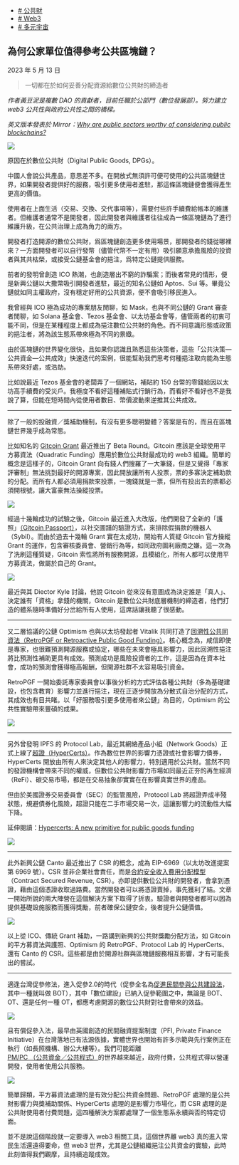 +   [# 公共財](https://matters.town/tags/148600-%E5%85%AC%E5%85%B1%E8%B2%A1)
+   [# Web3](https://matters.town/tags/60043-Web3)
+   [# 多元宇宙](https://matters.town/tags/134289-%E5%A4%9A%E5%85%83%E5%AE%87%E5%AE%99)

## 為何公家單位值得參考公共區塊鏈？

2023 年 5 月 13 日

>一切都在於如何妥善分配資源給數位公共財的締造者

*作者黃豆泥是複數 DAO 的貢獻者，目前任職於公部門（數位發展部）。努力建立 web3 公共性與政府公共性之間的橋樑。*

*英文版本發表於 Mirror：*[*Why are public sectors worthy of considering public blockchains?*](https://mirror.xyz/mashbean.eth/FcAhG09GNPI2s7LXj-JJ6fp38cmXElg2nFKenK5CueY)

 ![](https://imagedelivery.net/kDRCweMmqLnTPNlbum-pYA/prod/embed/750d64e5-d55e-468e-82dc-5ae543de710d.png/public)

原因在於數位公共財（Digital Public Goods, DPGs）。

中國人會說公共產品，意思差不多。在開放式無須許可便可使用的公共區塊鏈世界，如果開發者提供好的服務，吸引更多使用者進駐，那這條區塊鏈便會獲得產生更高的價值。

使用者在上面生活（交易、交換、交代事項等），需要付些許手續費給帳本的維護者。但維護者通常不是開發者，因此開發者與維護者往往成為一條區塊鏈為了進行維護升級，在公共治理上成為角力的兩方。

開發者打造開源的數位公共財，爲區塊鏈創造更多使用場景，那開發者的錢從哪裡來？一方面開發者可以自行發幣（儘管代幣不一定有用）吸引願意承擔風險的投資者與其共枯榮，或接受公鏈基金會的挹注，爲特定公鏈提供服務。

前者的發明曾創造 ICO 熱潮，也創造層出不窮的詐騙案；而後者常見的情形，便是新興公鏈以大撒幣吸引開發者進駐，最近的知名公鏈如 Aptos、Sui 等。畢竟公鏈就如同主權政府，沒有穩定好用的公共資源，便不會吸引移民進入。

我曾經與 ICO 極為成功的專案朋友閒聊，如 Mask，也與不同公鏈的 Grant 審查者閒聊，如 Solana 基金會、Tezos 基金會、以太坊基金會等，儘管兩者的初衷可能不同，但是在某種程度上都成為挹注數位公共財的角色。而不同意識形態或政策的挹注者，將為該生態系帶來極為不同的景緻。

由於區塊鏈的世界變化很快，且如果你認識且熟悉這些決策者，這些「公共決策—公共資金—公共成效」快速迭代的案例，很能幫助我們思考何種挹注取向能為生態系帶來好處，或浩劫。

比如說最近 Tezos 基金會的老闆弄了一個網站，補貼約 150 台幣的零錢給因以太坊高手續費的受災戶。我極度不看好這種補貼式行銷行為，而看好不看好也不是我說了算，但能在短時間內從使用者數目、幣價波動來逆推其公共成效。

* * *

除了一般的投融資／獎補助機制，有沒有更多聰明變體？答案是有的，而且在區塊鏈世界幾乎成為常態。

比如知名的 [Gitcoin Grant](https://grants.gitcoin.co/) 最近推出了 Beta Round。Gitcoin 應該是全球使用平方募資法（Quadratic Funding）應用於數位公共財最成功的 web3 組織。簡單的概念是這樣子的，Gitcoin Grant 向有錢人們搜羅了一大筆錢，但是又覺得「專家評審制」無法挑到最好的開源專案，因此開放讓所有人投票，票的多寡決定補助款的分配。而所有人都必須用捐款來投票，一塊錢就是一票，但所有投出去的票都必須開根號，讓大富豪無法操縱投票。

 ![](https://imagedelivery.net/kDRCweMmqLnTPNlbum-pYA/prod/embed/e3a86b73-5198-4f6b-adcb-65cb96d3e291.png/public)

經過十幾輪成功的試驗之後，Gitcoin 最近進入大改版，他們開發了全新的「護照」[（Gitcoin Passport）](https://www.gitcoin.co/passport?utm_source=gitcoinco&utm_medium=referral&utm_campaign=topnav&utm_content=Passport)，以社交圖譜的驗證方式，來排除假捐款的機器人（Sybil）。而由於過去十幾輪 Grant 實在太成功，開始有人質疑 Gitcoin 官方操縱 Grant 的運作，包含審核委員會、營銷行為等，如同政府圖利廠商之嫌。這一次為了洗刷這種質疑，Gitcoin 索性將所有服務開源，且模組化，所有人都可以使用平方募資法，做屬於自己的 Grant。

 ![](https://imagedelivery.net/kDRCweMmqLnTPNlbum-pYA/prod/embed/196b4054-4f53-47b4-beac-921674670ebb.png/public)

最近與其 Diector Kyle 討論，他說 Gitcoin 從來沒有意圖成為決定誰是「真人」、決定誰有「資格」拿錢的機關，Gitcoin 是數位公共財底層機制的締造者，他們打造的體系隨時準備好分岔給所有人使用，這席話讓我聽了很感動。

* * *

又二層協議的公鏈 Optimism 也與以太坊發起者 Vitalik 共同打造了[回溯性公共同資法（RetroPGF or Retroactive Public Good Funding）](https://app.optimism.io/retropgf)。核心概念為，咸信即使是專家，也很難預測開源服務或協定，哪些在未來會極具影響力，因此回溯性挹注將比預測性補助更具有成效。預測成功是風險投資者的工作，這是因為在資本社會，成功的預測會獲得極高報酬，但開源社群不太容易吸引資金。

RetroPGF 一開始委託專家委員會以事後分析的方式評估各種公共財（多為基礎建設，也包含教育）影響力並進行挹注，現在正逐步開放為分散式自治分配的方式，其成效也有目共睹。以「好服務吸引更多使用者來公鏈」為目的，Optimism 的公共性實驗帶來豐碩的成果。

 ![](https://imagedelivery.net/kDRCweMmqLnTPNlbum-pYA/prod/embed/9826c1b2-d2c8-4e4c-826e-a246f2967602.png/public)

* * *

另外曾發明 IPFS 的 Protocol Lab，最近其網絡產品小組（Network Goods）正式上線了[超證（HyperCerts）](https://hypercerts.org/)。作為數位世界的影響力憑證或社會影響力債券，HyperCerts 開放由所有人來決定其他人的影響力，特別適用於公共財。當然不同的發證機構會帶來不同的權威，但數位公共財影響力市場如同最近正夯的再生經濟（ReFi）、碳交易市場，都是在交易抽象卻實實在在影響真實世界的產品。

但由於美國證券交易委員會（SEC）的監管風險，Protocol Lab 將超證弄成半殘狀態，規避債券化風險，超證只能在二手市場交易一次，這讓影響力的流動性大幅下降。

延伸閱讀：[Hypercerts: A new primitive for public goods funding](https://www.gitcoin.co/blog/hypercerts-for-public-goods-funding)

 ![](https://imagedelivery.net/kDRCweMmqLnTPNlbum-pYA/prod/embed/1a599482-510d-46b8-ba66-1be34f45b43a.png/public)

* * *

此外新興公鏈 Canto 最近推出了 CSR 的概念，成為 EIP-6969（以太坊改進提案第 6969 號）。CSR 並非企業社會責任，而是[合約安全收入費用分配模型](https://canto.mirror.xyz/QjMcVxG65ScvuK0uMQ9W7I0gyo77jrEUIKibxWz0ebI)（Contract Secured Revenue, CSR）。亦即提供數位公共財的開發者，會拿到憑證，藉由這個憑證收取過路費。當然開發者可以將憑證賣掉，事先獲利了結。文章一開始所說的兩大陣營在這個解決方案下取得了折衷。驗證者與開發者都可以因為提供基礎設施服務而獲得獎勵，前者確保公鏈安全，後者提升公鏈價值。

 ![](https://imagedelivery.net/kDRCweMmqLnTPNlbum-pYA/prod/embed/fdef0c59-3f15-47b1-b061-ee3b4d77d3f1.jpeg/public)

以上從 ICO、傳統 Grant 補助，一路講到新興的公共財獎勵分配方法，如 Gitcoin 的平方募資法與護照、Optimism 的 RetroPGF、Protocol Lab 的 HyperCerts、還有 Canto 的 CSR。這些都是由於開源社群與區塊鏈服務相互影響，才有可能長出的嘗試。

* * *

適逢台灣促參修法，進入促參2.0的時代（促參全名為[促進民間參與公共建設法](https://law.moj.gov.tw/LawClass/LawAllPara.aspx?pcode=D0070062)，其中一種就叫做 BOT），其中「數位建設」已納入促參範圍之中，無論是 BOT、OT、還是任何一種 OT，都應考慮開源的數位公共財對社會帶來的效益。

 ![](https://imagedelivery.net/kDRCweMmqLnTPNlbum-pYA/prod/embed/9ef9dc93-2c16-41d6-abef-d84e5e8182aa.png/public)

且有償促參入法，最早由英國創造的民間融資提案制度（PFI, Private Finance Initiative）在台灣落地已有法源依據，實體世界也開始有許多示範與先行案例正在執行（如長照機構、辦公大樓等）。我們可能距離 [PM/PC （公共資金／公共程式）](https://shop.freiheit.org/#!/Publikation/1331)的世界越來越近，政府付費，公共程式得以營運開發，使用者使用公共服務。

 ![](https://imagedelivery.net/kDRCweMmqLnTPNlbum-pYA/prod/embed/763c63bc-37ef-43dc-8da8-8c8243d3ad94.png/public)

簡單歸類，平方募資法處理的是有效分配公共資金問題、RetroPGF 處理的是公共財影響力與獎補助關係、HyperCerts 處理的是影響力市場化，而 CSR 處理的是公共財使用者付費問題，這四種解決方案都處理了一個生態系永續與否的特定切面。

並不是說這個階段就一定要導入 web3 相關工具，這個世界離 web3 真的進入常民生活還遠得要命，但 web3 世界，尤其是公鏈組織挹注公共資金的實驗，此時此刻值得我們觀摩，且持續追蹤成效。
